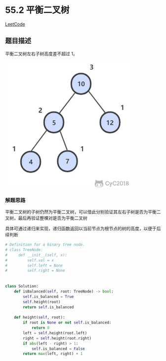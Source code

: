 # 55.2 平衡二叉树

[LeetCode](https://leetcode-cn.com/problems/ping-heng-er-cha-shu-lcof/)

## 题目描述

平衡二叉树左右子树高度差不超过 1。

![](../pics/af1d1166-63af-47b6-9aa3-2bf2bd37bd03.jpg)

### 解题思路

平衡二叉树的子树仍然为平衡二叉树，可以借此分别验证其左右子树是否为平衡二叉树，最后再验证整棵对是否为平衡二叉树

具体可通过递归来实现，递归函数返回以当前节点为根节点的树的高度，以便于后续判断

```python
# Definition for a binary tree node.
# class TreeNode:
#     def __init__(self, x):
#         self.val = x
#         self.left = None
#         self.right = None


class Solution:
    def isBalanced(self, root: TreeNode) -> bool:
        self.is_balanced = True
        self.height(root)
        return self.is_balanced

    def height(self, root):
        if root is None or not self.is_balanced:
            return 0
        left = self.height(root.left)
        right = self.height(root.right)
        if abs(left - right) > 1:
            self.is_balanced = False
        return max(left, right) + 1

```
